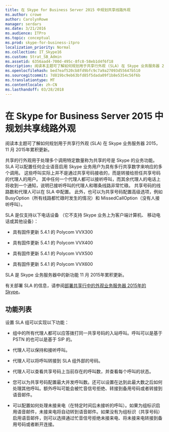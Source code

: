 ```yaml
---
title: 在 Skype for Business Server 2015 中规划共享线路外观
ms.author: crowe
author: CarolynRowe
manager: serdars
ms.date: 3/21/2016
ms.audience: ITPro
ms.topic: conceptual
ms.prod: skype-for-business-itpro
localization_priority: Normal
ms.collection: IT_Skype16
ms.custom: Strat_SB_Admin
ms.assetid: 6356aad4-700d-495c-8fc8-58eb1d4f6f18
description: 阅读本主题可了解如何规划用于共享行外观 (SLA) 在 Skype 业务服务器 2015，11 月 2015年累积更新。
ms.openlocfilehash: bed7eaf520cb8fd9bfc9c7a9a27093d55647b510
ms.sourcegitcommit: 7d819bc9eb63bfd85f5dada09f1b8e5354c56f6b
ms.translationtype: MT
ms.contentlocale: zh-CN
ms.lasthandoff: 03/28/2018
---
```

# <a name="plan-for-shared-line-appearance-in-skype-for-business-server-2015"></a>在 Skype for Business Server 2015 中规划共享线路外观
 
阅读本主题可了解如何规划用于共享行外观 (SLA) 在 Skype 业务服务器 2015，11 月 2015年累积更新。 
  
共享的行外观用于处理多个调用特定数量称为共享的号是 Skype 的业务功能。 SLA 可以配置任何企业语音启用 Skype 业务用户为具有多行共享数字来响应的多个调用。 这些呼叫实际上并不是通过共享号码接收的，而是转接给担任共享号码的代理人的用户。 其中任何一个代理人都可以接听呼叫，而其余代理人的电话上将收到一个通知，说明已接听呼叫的代理人和哪条线路非常忙碌。 共享号码的线路数和代理人可以在 SLA 中配置。 此外，也可以为共享号码配置高级选项，例如 BusyOption（所有线路都忙碌时发生的情况）和 MissedCallOption（没有人接听呼叫）。
  
SLA 是仅支持以下电话设备 （它不支持 Skype 业务上为客户端计算机、 移动电话或其他设备）： 
  
- 具有固件更新 5.4.1 的 Polycom VVX300
    
- 具有固件更新 5.4.1 的 Polycom VVX400
    
- 具有固件更新 5.4.1 的 Polycom VVX500
    
- 具有固件更新 5.4.1 的 Polycom VVX600
    
SLA 是 Skype 业务服务器中的新功能 11 月 2015年累积更新。 
  
有关部署 SLA 的信息，请参阅[部署共享行中的外观业务服务器 2015年的 Skype](../../deploy/deploy-enterprise-voice/deploy-shared-line-appearance.md)。
  
## <a name="feature-list"></a>功能列表

设置 SLA 组可以实现以下功能：
  
- 组中的所有代理人都可以应答拨打同一共享号码的入站呼叫。呼叫可以是基于 PSTN 的也可以是基于 SIP 的。
    
- 代理人可以保持和接听呼叫。
    
- 代理人可以将呼叫转接到 SLA 组外部的号码。
    
- 代理人可以查看共享号码上当前存在的呼叫数，并查看每个呼叫的状态。
    
- 您可以为共享号码配置最大并发呼叫数。还可以设置在达到此最大数之后如何处理其他呼叫。额外呼叫可能会被忙音信号拒绝、转接到备用号码或者转接到语音邮件。
    
- 可以配置如何处理未接来电（在特定时间后未接听的呼叫）。如果为组标识启用语音邮件，未接来电将自动转到语音邮件。如果没有为组标识（共享号码）启用语音邮件，则可以选择通过忙音信号拒绝未接来电、将未接来电转接到备用号码或者断开连接。
    


